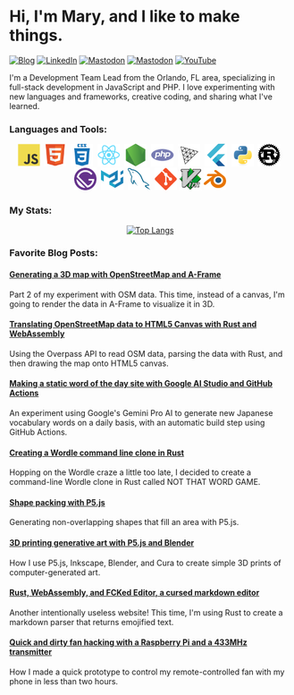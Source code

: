 # Hi, I'm Mary, and I like to make things.

[![Blog](https://img.shields.io/badge/Blog-teal?logo=gatsby&logoColor=white&style=for-the-badge)](https://mary.codes) 
[![LinkedIn](https://img.shields.io/badge/LinkedIn-green?logo=linkedin&logoColor=white&style=for-the-badge)](https://www.linkedin.com/in/maryknize/) 
<a href="https://bsky.app/profile/mary.codes" rel="me">![Mastodon](https://img.shields.io/badge/Bluesky-blue?logo=bluesky&logoColor=white&style=for-the-badge)</a>
<a href="https://graphics.social/@mary" rel="me">![Mastodon](https://img.shields.io/badge/Mastodon-purple?logo=mastodon&logoColor=white&style=for-the-badge)</a>
[![YouTube](https://img.shields.io/badge/Youtube-red?logo=youtube&logoColor=white&style=for-the-badge)](https://www.youtube.com/channel/UCcT64E5kKuemN95yKnmbh3w)


I'm a Development Team Lead from the Orlando, FL area, specializing in full-stack development in JavaScript and PHP. I love experimenting with new languages and frameworks, creative coding, and sharing what I've learned.

### Languages and Tools:

<div style="text-align: center">
  <img src="https://raw.githubusercontent.com/devicons/devicon/master/icons/javascript/javascript-original.svg" title="JavaScript" alt="JavaScript" width="40" height="40"/>&nbsp;
  <img src="https://raw.githubusercontent.com/devicons/devicon/master/icons/html5/html5-original.svg" title="HTML5" alt="HTML" width="40" height="40"/>&nbsp;
  <img src="https://raw.githubusercontent.com/devicons/devicon/master/icons/css3/css3-plain-wordmark.svg"  title="CSS3" alt="CSS" width="40" height="40"/>&nbsp;
  <img src="https://raw.githubusercontent.com/devicons/devicon/master/icons/react/react-original.svg" title="React" alt="React" width="40" height="40"/>&nbsp;
  <img src="https://raw.githubusercontent.com/devicons/devicon/master/icons/nodejs/nodejs-original.svg" title="NodeJS" alt="NodeJS" width="40" height="40"/>&nbsp;
  <img src="https://raw.githubusercontent.com/devicons/devicon/master/icons/php/php-plain.svg" title="PHP" alt="PHP" width="40" height="40"/>&nbsp;
  <img src="https://raw.githubusercontent.com/devicons/devicon/master/icons/threejs/threejs-original.svg" title="Three.js" alt="Three.js" width="40" height="40"/>&nbsp;
  <img src="https://raw.githubusercontent.com/devicons/devicon/master/icons/flutter/flutter-original.svg" title="Flutter" alt="Flutter" width="40" height="40"/>&nbsp;
  <img src="https://raw.githubusercontent.com/devicons/devicon/master/icons/python/python-original.svg" title="Python" alt="Python" width="40" height="40"/>&nbsp;
  <img src="https://raw.githubusercontent.com/devicons/devicon/master/icons/rust/rust-plain.svg" title="Rust" alt="Rust " width="40" height="40"/>&nbsp;
  <img src="https://raw.githubusercontent.com/devicons/devicon/master/icons/gatsby/gatsby-original.svg" title="Gatsby"  alt="Gatsby" width="40" height="40"/>&nbsp;
  <img src="https://raw.githubusercontent.com/devicons/devicon/master/icons/materialui/materialui-original.svg" title="Material UI" alt="Material UI" width="40" height="40"/>&nbsp;
  <img src="https://raw.githubusercontent.com/devicons/devicon/master/icons/mysql/mysql-original.svg" title="MySQL"  alt="MySQL" width="40" height="40"/>&nbsp;
  <img src="https://raw.githubusercontent.com/devicons/devicon/master/icons/git/git-original.svg" title="Git" alt="Git" width="40" height="40"/>
  <img src="https://raw.githubusercontent.com/devicons/devicon/master/icons/vim/vim-original.svg" title="Vim" alt="Vim" width="40" height="40"/>
  <img src="https://raw.githubusercontent.com/devicons/devicon/master/icons/blender/blender-original.svg" title="Blender" alt="Blender" width="40" height="40"/>
</div>

### My Stats:

<div style="text-align: center">

[![Top Langs](https://github-readme-stats.vercel.app/api/top-langs/?username=captainpainway&layout=compact&theme=monokai)](https://github.com/anuraghazra/github-readme-stats)

</div>

### Favorite Blog Posts:

#### [Generating a 3D map with OpenStreetMap and A-Frame](https://mary.codes/blog/programming/generating_a_vr_map_with_osm_and_aframe/)
Part 2 of my experiment with OSM data. This time, instead of a canvas, I'm going to render the data in A-Frame to visualize it in 3D.

#### [Translating OpenStreetMap data to HTML5 Canvas with Rust and WebAssembly](https://mary.codes/blog/programming/translating_openstreetmaps_to_HTML5_canvas_rust_wasm/)
Using the Overpass API to read OSM data, parsing the data with Rust, and then drawing the map onto HTML5 canvas.

#### [Making a static word of the day site with Google AI Studio and GitHub Actions](https://mary.codes/blog/programming/word_of_the_day_google_ai_studio/)
An experiment using Google's Gemini Pro AI to generate new Japanese vocabulary words on a daily basis, with an automatic build step using GitHub Actions.

#### [Creating a Wordle command line clone in Rust](https://mary.codes/blog/programming/creating_a_wordle_cli_in_rust/)
Hopping on the Wordle craze a little too late, I decided to create a command-line Wordle clone in Rust called NOT THAT WORD GAME.

#### [Shape packing with P5.js](https://mary.codes/blog/art/shape_packing_with_p5js/)
Generating non-overlapping shapes that fill an area with P5.js.

#### [3D printing generative art with P5.js and Blender](https://mary.codes/blog/art/3d_printing_generative_art_with_p5_and_blender/)
How I use P5.js, Inkscape, Blender, and Cura to create simple 3D prints of computer-generated art.

#### [Rust, WebAssembly, and FCKed Editor, a cursed markdown editor](https://mary.codes/blog/programming/rust_webassembly_and_fcked_editor/)
Another intentionally useless website! This time, I'm using Rust to create a markdown parser that returns emojified text.

#### [Quick and dirty fan hacking with a Raspberry Pi and a 433MHz transmitter](https://mary.codes/blog/home_automation/quick_and_dirty_fan_hacking_with_raspberry_pi/)
How I made a quick prototype to control my remote-controlled fan with my phone in less than two hours.
